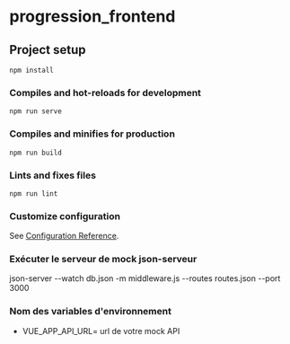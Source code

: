 # progression_frontend

## Project setup
```
npm install
```

### Compiles and hot-reloads for development
```
npm run serve
```

### Compiles and minifies for production
```
npm run build
```

### Lints and fixes files
```
npm run lint
```

### Customize configuration
See [Configuration Reference](https://cli.vuejs.org/config/).


### Exécuter le serveur de mock json-serveur
json-server --watch db.json -m middleware.js --routes routes.json --port 3000

### Nom des variables d'environnement
 * VUE_APP_API_URL= url de votre mock API
